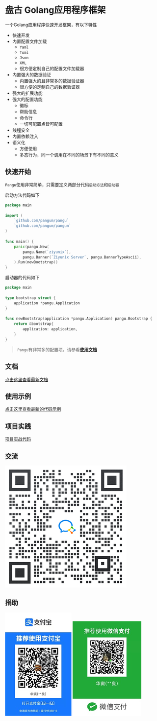 # 盘古 Golang应用程序框架

一个Golang应用程序快速开发框架，有以下特性

- 快速开发
- 内置配置文件加载
    - `Yaml`
    - `Toml`
    - `Json`
    - `XML`
    - 很方便定制自己的配置文件加载器
- 内置强大的数据验证
    - 内置强大的且非常多的数据验证器
    - 很方便的定制自己的数据验证器
- 强大的扩展功能
- 强大的配置功能
    - 徽标
    - 帮助信息
    - 命令行
    - 一切可配置点皆可配置
- 线程安全
- 内置依赖注入
- 语义化
    - 方便使用
    - 多态行为，同一个调用在不同的场景下有不同的意义

## 快速开始

`Pangu`使用非常简单，只需要定义两部分代码`启动方法`和`启动器`

启动方法代码如下

```go
package main

import (
    `github.com/pangum/pangu`
    `github.com/pangum/pangum`
)

func main() {
    panic(pangu.New(
        pangu.Name(`ziyunix`),
        pangu.Banner(`Ziyunix Server`, pangu.BannerTypeAscii),
    ).Run(newBootstrap))
}
```

启动器的代码如下

```go
package main

type bootstrap struct {
    application *pangu.Application
}

func newBootstrap(application *pangu.Application) pangu.Bootstrap {
    return &bootstrap{
        application: application,
    }
}
```

> `Pangu`有非常多的配置项，请参看[**使用文档**](https://pangu.pangum.tech)

## 文档

[点击这里查看最新文档](https://pangu.pangum.tech)

## 使用示例

[点击这里查看最新的代码示例](example)

## 项目实践

[项目实战代码](https://github.com/pangum/example)

## 交流

![微信群](doc/.vuepress/public/communication/wxwork.jpg)

## 捐助

![支持宝](https://github.com/storezhang/donate/raw/master/alipay-small.jpg)
![微信](https://github.com/storezhang/donate/raw/master/weipay-small.jpg)

